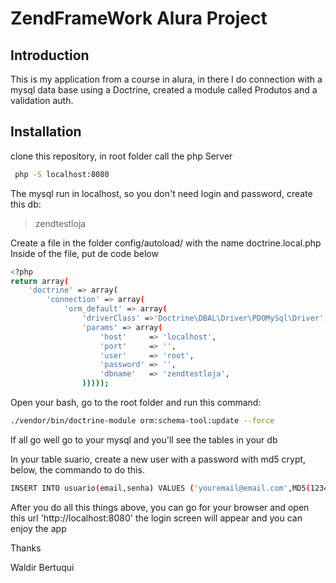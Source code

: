 ZendFrameWork Alura Project
=======================

Introduction
------------
This is my application from a course in alura, in there I do connection with a  mysql data base using a Doctrine, created a module called Produtos and a validation auth.


Installation
------------
clone this repository, in root folder call the php Server
```sh
 php -S localhost:8080
```
The mysql run in localhost, so you don't need login and password, create this db:

> zendtestloja

Create a file in the folder config/autoload/ with the name doctrine.local.php
Inside of the file, put de code below


```sh
<?php
return array(
    'doctrine' => array(
        'connection' => array(
            'orm_default' => array(
                'driverClass' =>'Doctrine\DBAL\Driver\PDOMySql\Driver',
                'params' => array(
                    'host'     => 'localhost',
                    'port'     => '',
                    'user'     => 'root',
                    'password' => '',
                    'dbname'   => 'zendtestloja',
                )))));

```



Open your bash, go to the root folder and run this command:
```sh
./vendor/bin/doctrine-module orm:schema-tool:update --force
```
If all go well go to your mysql and you'll see the tables in your db

In your table suario, create a new user with a password with md5 crypt, below, the commando to do this.
```sh
INSERT INTO usuario(email,senha) VALUES ('youremail@email.com',MD5(123456));
```
After you do all this things above, you can go for your browser and open this url 'http://localhost:8080'
the login screen will appear and you can enjoy the app




Thanks 

Waldir Bertuqui















